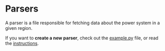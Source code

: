 # Parsers
A parser is a file responsible for fetching data about the power system in a given region.

If you want to **create a new parser**, check out the [example.py](https://github.com/tmrowco/electricitymap-contrib/blob/master/parsers/example.py) file, or read the [instructions](https://github.com/tmrowco/electricitymap-contrib/blob/master/README.md#adding-a-new-country).
